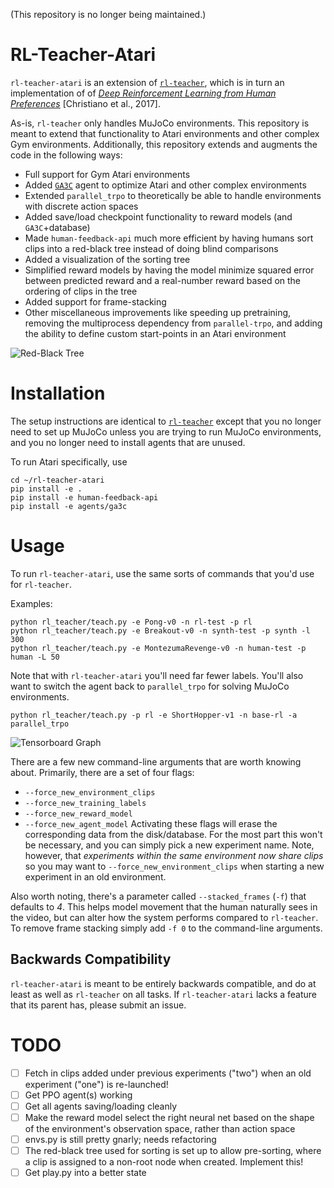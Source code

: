 (This repository is no longer being maintained.)

# RL-Teacher-Atari

`rl-teacher-atari` is an extension of [`rl-teacher`](https://github.com/nottombrown/rl-teacher), which is in turn an implementation of of [*Deep Reinforcement Learning from Human Preferences*](https://arxiv.org/abs/1706.03741) [Christiano et al., 2017].

As-is, `rl-teacher` only handles MuJoCo environments. This repository is meant to extend that functionality to Atari environments and other complex Gym environments. Additionally, this repository extends and augments the code in the following ways:

- Full support for Gym Atari environments
- Added [`GA3C`](https://github.com/NVlabs/GA3C) agent to optimize Atari and other complex environments
- Extended `parallel_trpo` to theoretically be able to handle environments with discrete action spaces
- Added save/load checkpoint functionality to reward models (and `GA3C`+database)
- Made `human-feedback-api` much more efficient by having humans sort clips into a red-black tree instead of doing blind comparisons
- Added a visualization of the sorting tree
- Simplified reward models by having the model minimize squared error between predicted reward and a real-number reward based on the ordering of clips in the tree
- Added support for frame-stacking
- Other miscellaneous improvements like speeding up pretraining, removing the multiprocess dependency from `parallel-trpo`, and adding the ability to define custom start-points in an Atari environment

![Red-Black Tree](https://i.imgur.com/AfFBxpy.png)

# Installation

The setup instructions are identical to [`rl-teacher`](https://github.com/nottombrown/rl-teacher#installation) except that you no longer need to set up MuJoCo unless you are trying to run MuJoCo environments, and you no longer need to install agents that are unused.

To run Atari specifically, use
```
cd ~/rl-teacher-atari
pip install -e .
pip install -e human-feedback-api
pip install -e agents/ga3c
```

# Usage

To run `rl-teacher-atari`, use the same sorts of commands that you'd use for `rl-teacher`.

Examples:
```
python rl_teacher/teach.py -e Pong-v0 -n rl-test -p rl
python rl_teacher/teach.py -e Breakout-v0 -n synth-test -p synth -l 300
python rl_teacher/teach.py -e MontezumaRevenge-v0 -n human-test -p human -L 50
```

Note that with `rl-teacher-atari` you'll need far fewer labels.
You'll also want to switch the agent back to `parallel_trpo` for solving MuJoCo environments.

```
python rl_teacher/teach.py -p rl -e ShortHopper-v1 -n base-rl -a parallel_trpo
```

![Tensorboard Graph](https://i.imgur.com/7jrAKJi.png)

There are a few new command-line arguments that are worth knowing about. Primarily, there are a set of four flags:
- `--force_new_environment_clips`
- `--force_new_training_labels`
- `--force_new_reward_model`
- `--force_new_agent_model`
Activating these flags will erase the corresponding data from the disk/database. For the most part this won't be necessary, and you can simply pick a new experiment name. Note, however, that *experiments within the same environment now share clips* so you may want to `--force_new_environment_clips` when starting a new experiment in an old environment.

Also worth noting, there's a parameter called `--stacked_frames` (`-f`) that defaults to *4*. This helps model movement that the human naturally sees in the video, but can alter how the system performs compared to `rl-teacher`. To remove frame stacking simply add `-f 0` to the command-line arguments.

## Backwards Compatibility

`rl-teacher-atari` is meant to be entirely backwards compatible, and do at least as well as `rl-teacher` on all tasks. If `rl-teacher-atari` lacks a feature that its parent has, please submit an issue.

# TODO

- [ ] Fetch in clips added under previous experiments ("two") when an old experiment ("one") is re-launched!
- [ ] Get PPO agent(s) working
- [ ] Get all agents saving/loading cleanly
- [ ] Make the reward model select the right neural net based on the shape of the environment's observation space, rather than action space
- [ ] envs.py is still pretty gnarly; needs refactoring
- [ ] The red-black tree used for sorting is set up to allow pre-sorting, where a clip is assigned to a non-root node when created. Implement this!
- [ ] Get play.py into a better state
